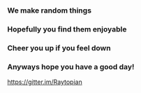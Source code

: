 ### We make random things
### Hopefully you find them enjoyable
### Cheer you up if you feel down
### Anyways hope you have a good day!
https://gitter.im/Raytopian
